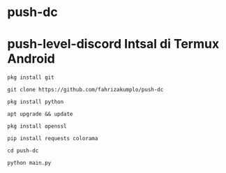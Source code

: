 # push-dc

# push-level-discord Intsal di Termux Android
```
pkg install git
```
```
git clone https://github.com/fahrizakumplo/push-dc
```
```
pkg install python
```
```
apt upgrade && update
```
```
pkg install openssl
```
```
pip install requests colorama
```
```
cd push-dc
```
```
python main.py

